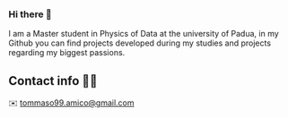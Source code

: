 ### Hi there 👋

I am a Master student in Physics of Data at the university of Padua, in my Github you can find projects developed during my studies and projects regarding my biggest passions.

## Contact info :raising_hand_man:
:envelope: tommaso99.amico@gmail.com

